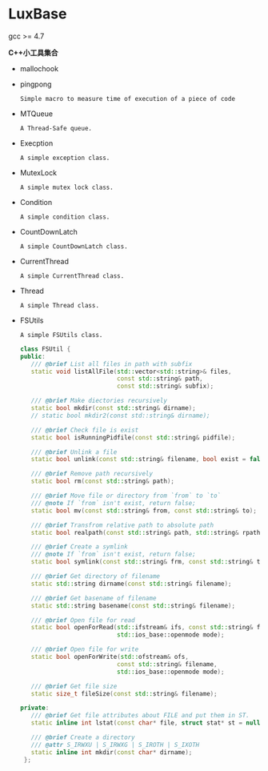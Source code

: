 # LuxBase

gcc >= 4.7

**C++小工具集合**

- mallochook

- pingpong

   `Simple macro to measure time of execution of a piece of code`

- MTQueue

   `A Thread-Safe queue.`

- Execption

  `A simple exception class.`

- MutexLock

  `A simple mutex lock class.`

- Condition

  `A simple condition class.`

- CountDownLatch

   `A simple CountDownLatch class.`

- CurrentThread

   `A simple CurrentThread class.`

- Thread

   `A simple Thread class.`

- FSUtils

   `A simple FSUtils class.`

   ```cpp
   class FSUtil {
   public:
      /// @brief List all files in path with subfix
      static void listAllFile(std::vector<std::string>& files,
                              const std::string& path,
                              const std::string& subfix);

      /// @brief Make diectories recursively
      static bool mkdir(const std::string& dirname);
      // static bool mkdir2(const std::string& dirname);

      /// @brief Check file is exist
      static bool isRunningPidfile(const std::string& pidfile);

      /// @brief Unlink a file
      static bool unlink(const std::string& filename, bool exist = false);

      /// @brief Remove path recursively
      static bool rm(const std::string& path);

      /// @brief Move file or directory from `from` to `to`
      /// @note If `from` isn't exist, return false;
      static bool mv(const std::string& from, const std::string& to);

      /// @brief Transfrom relative path to absolute path
      static bool realpath(const std::string& path, std::string& rpath);

      /// @brief Create a symlink
      /// @note If `from` isn't exist, return false;
      static bool symlink(const std::string& frm, const std::string& to);

      /// @brief Get directory of filename
      static std::string dirname(const std::string& filename);

      /// @brief Get basename of filename
      static std::string basename(const std::string& filename);

      /// @brief Open file for read
      static bool openForRead(std::ifstream& ifs, const std::string& filename,
                              std::ios_base::openmode mode);

      /// @brief Open file for write
      static bool openForWrite(std::ofstream& ofs,
                              const std::string& filename,
                              std::ios_base::openmode mode);

      /// @brief Get file size
      static size_t fileSize(const std::string& filename);

   private:
      /// @brief Get file attributes about FILE and put them in ST.
      static inline int lstat(const char* file, struct stat* st = nullptr);

      /// @brief Create a directory
      /// @attr S_IRWXU | S_IRWXG | S_IROTH | S_IXOTH
      static inline int mkdir(const char* dirname);
    };
   ```
